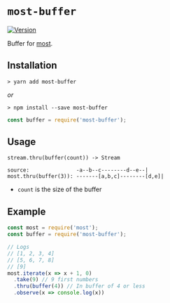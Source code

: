 # `most-buffer` #

[![Version](https://img.shields.io/npm/v/most-buffer.svg?style=flat-square)](https://npmjs.org/package/most-buffer)

Buffer for [most](https://github.com/cujojs/most).

## Installation ##

```console
> yarn add most-buffer
```

_or_

```console
> npm install --save most-buffer
```

```js
const buffer = require('most-buffer');
```

## Usage ##

`stream.thru(buffer(count)) -> Stream`

```
source:               -a--b--c--------d--e--|
most.thru(buffer(3)): -------[a,b,c]--------[d,e]|
```

- `count` is the size of the buffer

## Example ##

```js
const most = require('most');
const buffer = require('most-buffer');

// Logs
// [1, 2, 3, 4]
// [5, 6, 7, 8]
// [9]
most.iterate(x => x + 1, 0)
  .take(9) // 9 first numbers
  .thru(buffer(4)) // In buffer of 4 or less
  .observe(x => console.log(x))
```
